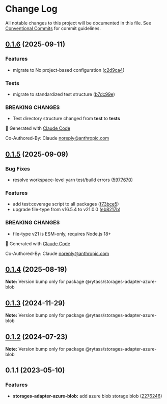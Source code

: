 # Change Log

All notable changes to this project will be documented in this file.
See [Conventional Commits](https://conventionalcommits.org) for commit guidelines.

## [0.1.6](https://github.com/Rytass/Utils/compare/@rytass/storages-adapter-azure-blob@0.1.5...@rytass/storages-adapter-azure-blob@0.1.6) (2025-09-11)

### Features

- migrate to Nx project-based configuration ([c2d9ca4](https://github.com/Rytass/Utils/commit/c2d9ca46c00ace42bcbf69300dcc43a7346cb9aa))

### Tests

- migrate to standardized test structure ([b7dc99e](https://github.com/Rytass/Utils/commit/b7dc99ef85f5951480dfdae6198cefa252c15423))

### BREAKING CHANGES

- Test directory structure changed from **test** to **tests**

🤖 Generated with [Claude Code](https://claude.ai/code)

Co-Authored-By: Claude <noreply@anthropic.com>

## [0.1.5](https://github.com/Rytass/Utils/compare/@rytass/storages-adapter-azure-blob@0.1.4...@rytass/storages-adapter-azure-blob@0.1.5) (2025-09-09)

### Bug Fixes

- resolve workspace-level yarn test/build errors ([5977670](https://github.com/Rytass/Utils/commit/597767019b79691cb373d34df089369b585e64fb))

### Features

- add test:coverage script to all packages ([f73bce5](https://github.com/Rytass/Utils/commit/f73bce52024d453755824fa6af784f13da50061f))
- upgrade file-type from v16.5.4 to v21.0.0 ([eb8217b](https://github.com/Rytass/Utils/commit/eb8217b76c4a0d74061f782c082fd4183961bb12))

### BREAKING CHANGES

- file-type v21 is ESM-only, requires Node.js 18+

🤖 Generated with [Claude Code](https://claude.ai/code)

Co-Authored-By: Claude <noreply@anthropic.com>

## [0.1.4](https://github.com/Rytass/Utils/compare/@rytass/storages-adapter-azure-blob@0.1.3...@rytass/storages-adapter-azure-blob@0.1.4) (2025-08-19)

**Note:** Version bump only for package @rytass/storages-adapter-azure-blob

## [0.1.3](https://github.com/Rytass/Utils/compare/@rytass/storages-adapter-azure-blob@0.1.2...@rytass/storages-adapter-azure-blob@0.1.3) (2024-11-29)

**Note:** Version bump only for package @rytass/storages-adapter-azure-blob

## [0.1.2](https://github.com/Rytass/Utils/compare/@rytass/storages-adapter-azure-blob@0.1.1...@rytass/storages-adapter-azure-blob@0.1.2) (2024-07-23)

**Note:** Version bump only for package @rytass/storages-adapter-azure-blob

## 0.1.1 (2023-05-10)

### Features

- **storages-adapter-azure-blob:** add azure blob storage blob ([2276246](https://github.com/Rytass/Utils/commit/227624624b530287e747b3fda244cf9e4bb714df))
